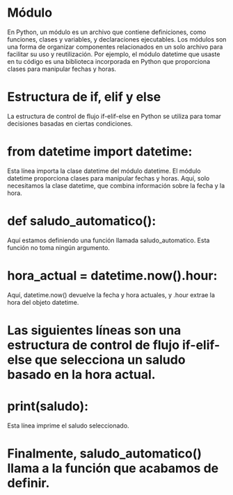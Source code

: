 # Módulo 

En Python, un módulo es un archivo que contiene definiciones, como funciones, clases y variables, y declaraciones ejecutables. Los módulos son una forma de organizar componentes relacionados en un solo archivo para facilitar su uso y reutilización. Por ejemplo, el módulo datetime que usaste en tu código es una biblioteca incorporada en Python que proporciona clases para manipular fechas y horas.

# Estructura de if, elif y else 

La estructura de control de flujo if-elif-else en Python se utiliza para tomar decisiones basadas en ciertas condiciones.

# from datetime import datetime: # 
Esta línea importa la clase datetime del módulo datetime. El módulo datetime proporciona clases para manipular fechas y horas. Aquí, solo necesitamos la clase datetime, que combina información sobre la fecha y la hora.

# def saludo_automatico(): # 
Aquí estamos definiendo una función llamada saludo_automatico. Esta función no toma ningún argumento.

# hora_actual = datetime.now().hour: # 
Aquí, datetime.now() devuelve la fecha y hora actuales, y .hour extrae la hora del objeto datetime.

# Las siguientes líneas son una estructura de control de flujo if-elif-else que selecciona un saludo basado en la hora actual.

# print(saludo): # 
Esta línea imprime el saludo seleccionado.

# Finalmente, saludo_automatico() llama a la función que acabamos de definir.
